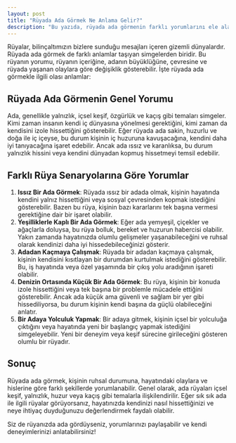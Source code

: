 ```yaml
---
layout: post
title: "Rüyada Ada Görmek Ne Anlama Gelir?"
description: "Bu yazıda, rüyada ada görmenin farklı yorumlarını ele alacağız."
---
```


Rüyalar, bilinçaltımızın bizlere sunduğu mesajları içeren gizemli dünyalardır. Rüyada ada görmek de farklı anlamlar taşıyan simgelerden biridir. Bu rüyanın yorumu, rüyanın içeriğine, adanın büyüklüğüne, çevresine ve rüyada yaşanan olaylara göre değişiklik gösterebilir. İşte rüyada ada görmekle ilgili olası anlamlar:

## Rüyada Ada Görmenin Genel Yorumu

Ada, genellikle yalnızlık, içsel keşif, özgürlük ve kaçış gibi temaları simgeler. Kimi zaman insanın kendi iç dünyasına yönelmesi gerektiğini, kimi zaman da kendisini izole hissettiğini gösterebilir. Eğer rüyada ada sakin, huzurlu ve doğa ile iç içeyse, bu durum kişinin iç huzuruna kavuşacağına, kendini daha iyi tanıyacağına işaret edebilir. Ancak ada ıssız ve karanlıksa, bu durum yalnızlık hissini veya kendini dünyadan kopmuş hissetmeyi temsil edebilir.

## Farklı Rüya Senaryolarına Göre Yorumlar

1. **Issız Bir Ada Görmek**: Rüyada ıssız bir adada olmak, kişinin hayatında kendini yalnız hissettiğini veya sosyal çevresinden kopmak istediğini gösterebilir. Bazen bu rüya, kişinin bazı kararlarını tek başına vermesi gerektiğine dair bir işaret olabilir.
2. **Yeşilliklerle Kaplı Bir Ada Görmek**: Eğer ada yemyeşil, çiçekler ve ağaçlarla doluysa, bu rüya bolluk, bereket ve huzurun habercisi olabilir. Yakın zamanda hayatınızda olumlu gelişmeler yaşanabileceğini ve ruhsal olarak kendinizi daha iyi hissedebileceğinizi gösterir.
3. **Adadan Kaçmaya Çalışmak**: Rüyada bir adadan kaçmaya çalışmak, kişinin kendisini kısıtlayan bir durumdan kurtulmak istediğini gösterebilir. Bu, iş hayatında veya özel yaşamında bir çıkış yolu aradığının işareti olabilir.
4. **Denizin Ortasında Küçük Bir Ada Görmek**: Bu rüya, kişinin bir konuda izole hissettiğini veya tek başına bir problemle mücadele ettiğini gösterebilir. Ancak ada küçük ama güvenli ve sağlam bir yer gibi hissediliyorsa, bu durum kişinin kendi başına da güçlü olabileceğini anlatır.
5. **Bir Adaya Yolculuk Yapmak**: Bir adaya gitmek, kişinin içsel bir yolculuğa çıktığını veya hayatında yeni bir başlangıç yapmak istediğini simgeleyebilir. Yeni bir deneyim veya keşif sürecine girileceğini gösteren olumlu bir rüyadır.

## Sonuç

Rüyada ada görmek, kişinin ruhsal durumuna, hayatındaki olaylara ve hislerine göre farklı şekillerde yorumlanabilir. Genel olarak, ada rüyaları içsel keşif, yalnızlık, huzur veya kaçış gibi temalarla ilişkilendirilir. Eğer sık sık ada ile ilgili rüyalar görüyorsanız, hayatınızda kendinizi nasıl hissettiğinizi ve neye ihtiyaç duyduğunuzu değerlendirmek faydalı olabilir.

Siz de rüyanızda ada gördüyseniz, yorumlarınızı paylaşabilir ve kendi deneyimlerinizi anlatabilirsiniz!